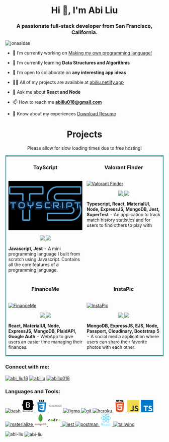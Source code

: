 <h1 align="center">Hi 👋, I'm Abi Liu</h1>
<h3 align="center">A passionate full-stack developer from San Francisco, California.</h3>
<p align="left"> <img src="https://komarev.com/ghpvc/?username=Abi-Liu&label=Profile%20views&color=0e75b6&style=flat" alt="jonaaldas" /> </p>


- 🔭 I’m currently working on [Making my own programming language!](https://github.com/Abi-Liu/ToyScript)

- 🌱 I’m currently learning **Data Structures and Algorithms**

- 👯 I’m open to collaborate on **any interesting app ideas**

- 👨‍💻 All of my projects are available at [abiliu.netlify.app](https://abiliu.netlify.app)

- 💬 Ask me about **React and Node**

- 📫 How to reach me **abiliu018@gmail.com**

- 📄 Know about my experiences [Download Resume](https://github.com/Abi-Liu/Resume/raw/main/resume.pdf)

<h1 align="center">Projects</h1>
<p align = "center"> Please allow for slow loading times due to free hosting!</p>
<table bordercolor="#66b2b2">
  <tr>
</tr>
   <tr> 
    <td width="50%" valign="top">
      <h3 align="center">ToyScript</h3>
        <br />
      <a target="_blank" href="https://abiliu.netlify.app">
          <img src="./assets/toyscript1.png" width="100%"  alt="ToyScript"/>
        </a>
        <br />
        <p align="center">
  <a href="https://github.com/Abi-Liu/toyscript" target="_blank">
    <img src="https://img.shields.io/static/v1?label=|&message=REPO&color=23555f&style=plastic&logo=github&logo-color=white"/>
  </a>
  <a href="https://medium.com/@abiliu018/how-i-created-my-own-programming-language-from-scratch-9b99fa0a802b" target="_blank">
    <img src="https://img.shields.io/static/v1?label=|&message=WEBSITE&color=cdf998&style=plastic&logo=wordpress&logo-color=white"/>
  </a>
      </p>
        <p><strong>Javascript, Jest </strong> - A mini programming language I built from scratch using Javascript. Contains all the core features of a programming language.</p>
    </td>
    <td width="50%" valign="top">
      <h3 align="center">Valorant Finder</h3>
        <br />
      <a target="_blank" href="https://abiliu.netlify.app">
          <img src="./assets/ValorantFinder.gif" width="100%"  alt="Valorant Finder"/>
        </a>
        <br />
        <p align="center">
  <a href="https://github.com/Abi-Liu/Valorant-Team-Finder" target="_blank">
    <img src="https://img.shields.io/static/v1?label=|&message=REPO&color=23555f&style=plastic&logo=github&logo-color=white"/>
  </a>
  <a href="https://valorantfinder.netlify.app/" target="_blank">
    <img src="https://img.shields.io/static/v1?label=|&message=WEBSITE&color=cdf998&style=plastic&logo=wordpress&logo-color=white"/>
  </a>
      </p>
        <p><strong>Typescript, React, MaterialUI, Node, ExpressJS, MongoDB, Jest, SuperTest </strong> - An application to track match history statistics and for users to find others to play with</p>
    </td>
  </tr>
  <tr>
  <tr>  
    <td width="50%" valign="top">
      <h3 align="center">FinanceMe</h3>
        <br />
      <a target="_blank" href="https://abiliu.netlify.app">
          <img src="./assets/financeme.gif" width="100%"  alt="FinanceMe"/>
        </a>
        <br />
        <p align="center">
  <a href="https://github.com/Abi-Liu/Finance-Me" target="_blank">
    <img src="https://img.shields.io/static/v1?label=|&message=REPO&color=23555f&style=plastic&logo=github&logo-color=white"/>
  </a>
  <a href="https://finance-me.netlify.app/" target="_blank">
    <img src="https://img.shields.io/static/v1?label=|&message=WEBSITE&color=cdf998&style=plastic&logo=wordpress&logo-color=white"/>
  </a>
      </p>
        <p><strong>React, MaterialUI, Node, ExpressJS, MongoDB, PlaidAPI, Google Auth </strong> - WebApp to give users an easier time managing their finances.</p>
    </td>
    <td width="50%" valign="top">
      <h3 align="center">InstaPic</h3>
      <br />
        <a target="_blank" href="https://abiliu.netlify.app">
          <img src="./assets/Socials.gif" width="100%" alt="InstaPic"/>
        </a>
      <br />
        <p align="center">
  <a href="https://github.com/Abi-Liu/Socials" target="_blank">
    <img src="https://img.shields.io/static/v1?label=|&message=REPO&color=23555f&style=plastic&logo=github&logo-color=white"/>
  </a>
  <a href="https://instapic-umux.onrender.com/" target="_blank">
    <img src="https://img.shields.io/static/v1?label=|&message=WEBSITE&color=cdf998&style=plastic&logo=wordpress&logo-color=white"/>
  </a>
      </p>
        <p><strong>MongoDB, ExpressJS, EJS, Node, Passport, Cloudinary, Bootstrap 5</strong> - A social media application where users can share their favorite photos with each other.</p>
    </td>
<!--     <td width="50%" valign="top">
      <h3 align="center">Jokr</h3>
        <br />
        <a target="_blank" href="https://abiliu.netlify.app">
          <img src="https://imgur.com/NfATJGP.gif" width="100%" alt="Jokr"/>
        </a>
        <br />
        <p align="center">
  <a href="https://github.com/Abi-Liu/Jokr" target="_blank">
    <img src="https://img.shields.io/static/v1?label=|&message=REPO&color=23555f&style=plastic&logo=github&logo-color=white"/>
  </a>
  <a href="https://jokr-uvzc.onrender.com/" target="_blank">
    <img src="https://img.shields.io/static/v1?label=|&message=WEBSITE&color=cdf998&style=plastic&logo=wordpress&logo-color=white"/>
  </a>
      </p>
        <p><strong>MongoDB, Express, Node, EJS, Passport, Bootstrap 5</strong> - A web application where users can post their favorite jokes.</p>
    </td> -->
  </tr>
</table>

<h3 align="left">Connect with me:</h3>
<p align="left">
<a href="https://twitter.com/abi_liu18" target="blank"><img align="center" src="https://raw.githubusercontent.com/rahuldkjain/github-profile-readme-generator/master/src/images/icons/Social/twitter.svg" alt="abi_liu18" height="30" width="40" /></a>
<a href="https://linkedin.com/in/abiliu" target="blank"><img align="center" src="https://raw.githubusercontent.com/rahuldkjain/github-profile-readme-generator/master/src/images/icons/Social/linked-in-alt.svg" alt="abiliu" height="30" width="40" /></a>
<a href="https://medium.com/@abiliu018" target="blank"><img align="center" src="https://raw.githubusercontent.com/rahuldkjain/github-profile-readme-generator/master/src/images/icons/Social/medium.svg" alt="abiliu018" height="30" width="40" /></a>
</p>

<h3 align="left">Languages and Tools:</h3>
<p align="left"> <a href="https://www.gnu.org/software/bash/" target="_blank" rel="noreferrer"> <img src="https://www.vectorlogo.zone/logos/gnu_bash/gnu_bash-icon.svg" alt="bash" width="40" height="40"/> </a> <a href="https://getbootstrap.com" target="_blank" rel="noreferrer"> <img src="https://raw.githubusercontent.com/devicons/devicon/master/icons/bootstrap/bootstrap-plain-wordmark.svg" alt="bootstrap" width="40" height="40"/> </a> <a href="https://www.w3schools.com/css/" target="_blank" rel="noreferrer"> <img src="https://raw.githubusercontent.com/devicons/devicon/master/icons/css3/css3-original-wordmark.svg" alt="css3" width="40" height="40"/> </a> <a href="https://expressjs.com" target="_blank" rel="noreferrer"> <img src="https://raw.githubusercontent.com/devicons/devicon/master/icons/express/express-original-wordmark.svg" alt="express" width="40" height="40"/> </a> <a href="https://www.figma.com/" target="_blank" rel="noreferrer"> <img src="https://www.vectorlogo.zone/logos/figma/figma-icon.svg" alt="figma" width="40" height="40"/> </a> <a href="https://git-scm.com/" target="_blank" rel="noreferrer"> <img src="https://www.vectorlogo.zone/logos/git-scm/git-scm-icon.svg" alt="git" width="40" height="40"/> </a> <a href="https://heroku.com" target="_blank" rel="noreferrer"> <img src="https://www.vectorlogo.zone/logos/heroku/heroku-icon.svg" alt="heroku" width="40" height="40"/> </a> <a href="https://www.w3.org/html/" target="_blank" rel="noreferrer"> <img src="https://raw.githubusercontent.com/devicons/devicon/master/icons/html5/html5-original-wordmark.svg" alt="html5" width="40" height="40"/> </a> <a href="https://developer.mozilla.org/en-US/docs/Web/JavaScript" target="_blank" rel="noreferrer"> <img src="https://raw.githubusercontent.com/devicons/devicon/master/icons/javascript/javascript-original.svg" alt="javascript" width="40" height="40"/> </a> <a href="https://www.typescriptlang.org/" target="_blank" rel="noreferrer"> <img src="https://raw.githubusercontent.com/devicons/devicon/master/icons/typescript/typescript-original.svg" alt="typescript" width="40" height="40"/> </a> <a href="https://materializecss.com/" target="_blank" rel="noreferrer"> <img src="https://raw.githubusercontent.com/prplx/svg-logos/5585531d45d294869c4eaab4d7cf2e9c167710a9/svg/materialize.svg" alt="materialize" width="40" height="40"/> </a> <a href="https://www.mongodb.com/" target="_blank" rel="noreferrer"> <img src="https://raw.githubusercontent.com/devicons/devicon/master/icons/mongodb/mongodb-original-wordmark.svg" alt="mongodb" width="40" height="40"/> </a> <a href="https://nodejs.org" target="_blank" rel="noreferrer"> <img src="https://raw.githubusercontent.com/devicons/devicon/master/icons/nodejs/nodejs-original-wordmark.svg" alt="nodejs" width="40" height="40"/> </a> <a href="https://jestjs.io" target="_blank" rel="noreferrer"> <img src="https://www.vectorlogo.zone/logos/jestjsio/jestjsio-icon.svg" alt="jest" width="40" height="40"/><a href="https://postman.com" target="_blank" rel="noreferrer"> <img src="https://www.vectorlogo.zone/logos/getpostman/getpostman-icon.svg" alt="postman" width="40" height="40"/> </a> <a href="https://reactjs.org/" target="_blank" rel="noreferrer"> <img src="https://raw.githubusercontent.com/devicons/devicon/master/icons/react/react-original-wordmark.svg" alt="react" width="40" height="40"/> </a> <a href="https://tailwindcss.com/" target="_blank" rel="noreferrer"> <img src="https://www.vectorlogo.zone/logos/tailwindcss/tailwindcss-icon.svg" alt="tailwind" width="40" height="40"/> </a> </p>

<p><img align="left" src="https://github-readme-stats.vercel.app/api/top-langs?username=abi-liu&show_icons=true&locale=en&layout=compact" alt="abi-liu" /></p>

<p>&nbsp;<img align="center" src="https://github-readme-stats.vercel.app/api?username=abi-liu&show_icons=true&locale=en" alt="abi-liu" /></p>
